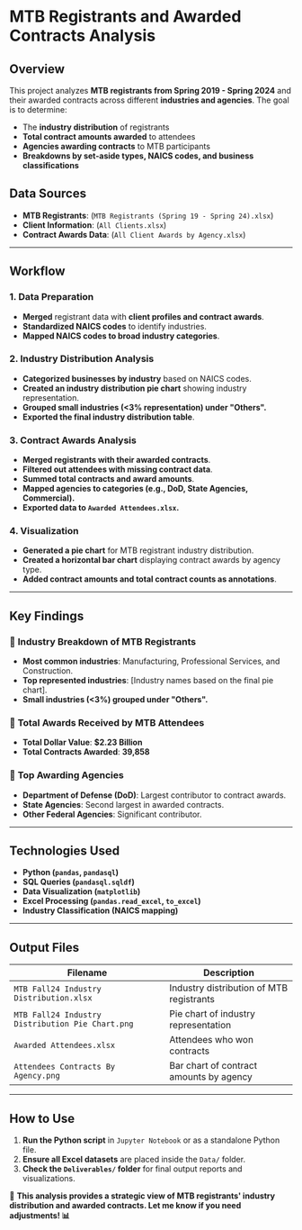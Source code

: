 # MTB Registrants and Awarded Contracts Analysis

## Overview
This project analyzes **MTB registrants from Spring 2019 - Spring 2024** and their awarded contracts across different **industries and agencies**. The goal is to determine:
- The **industry distribution** of registrants
- **Total contract amounts awarded** to attendees
- **Agencies awarding contracts** to MTB participants
- **Breakdowns by set-aside types, NAICS codes, and business classifications**

## Data Sources
- **MTB Registrants**: (`MTB Registrants (Spring 19 - Spring 24).xlsx`)
- **Client Information**: (`All Clients.xlsx`)
- **Contract Awards Data**: (`All Client Awards by Agency.xlsx`)

---

## Workflow

### 1. Data Preparation
- **Merged** registrant data with **client profiles and contract awards**.
- **Standardized NAICS codes** to identify industries.
- **Mapped NAICS codes to broad industry categories**.

### 2. Industry Distribution Analysis
- **Categorized businesses by industry** based on NAICS codes.
- **Created an industry distribution pie chart** showing industry representation.
- **Grouped small industries (<3% representation) under "Others".**
- **Exported the final industry distribution table**.

### 3. Contract Awards Analysis
- **Merged registrants with their awarded contracts**.
- **Filtered out attendees with missing contract data**.
- **Summed total contracts and award amounts**.
- **Mapped agencies to categories (e.g., DoD, State Agencies, Commercial).**
- **Exported data to `Awarded Attendees.xlsx`.**

### 4. Visualization
- **Generated a pie chart** for MTB registrant industry distribution.
- **Created a horizontal bar chart** displaying contract awards by agency type.
- **Added contract amounts and total contract counts as annotations**.

---

## Key Findings
### 📌 **Industry Breakdown of MTB Registrants**
- **Most common industries**: Manufacturing, Professional Services, and Construction.
- **Top represented industries**: [Industry names based on the final pie chart].
- **Small industries (<3%) grouped under "Others".**

### 📌 **Total Awards Received by MTB Attendees**
- **Total Dollar Value**: **$2.23 Billion**
- **Total Contracts Awarded**: **39,858**

### 📌 **Top Awarding Agencies**
- **Department of Defense (DoD)**: Largest contributor to contract awards.
- **State Agencies**: Second largest in awarded contracts.
- **Other Federal Agencies**: Significant contributor.

---

## Technologies Used
- **Python (`pandas`, `pandasql`)**
- **SQL Queries (`pandasql.sqldf`)**
- **Data Visualization (`matplotlib`)**
- **Excel Processing (`pandas.read_excel`, `to_excel`)**
- **Industry Classification (NAICS mapping)**

---

## Output Files
| Filename | Description |
|----------|------------|
| `MTB Fall24 Industry Distribution.xlsx` | Industry distribution of MTB registrants |
| `MTB Fall24 Industry Distribution Pie Chart.png` | Pie chart of industry representation |
| `Awarded Attendees.xlsx` | Attendees who won contracts |
| `Attendees Contracts By Agency.png` | Bar chart of contract amounts by agency |

---

## How to Use
1. **Run the Python script** in `Jupyter Notebook` or as a standalone Python file.
2. **Ensure all Excel datasets** are placed inside the `Data/` folder.
3. **Check the `Deliverables/` folder** for final output reports and visualizations.

🚀 **This analysis provides a strategic view of MTB registrants' industry distribution and awarded contracts. Let me know if you need adjustments! 📊**
